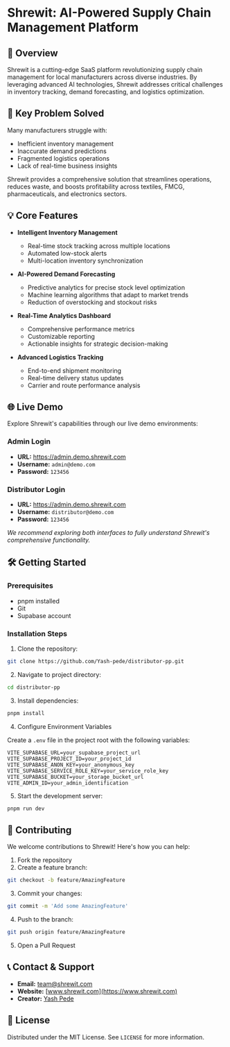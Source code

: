 # Shrewit: AI-Powered Supply Chain Management Platform

## 🚀 Overview

Shrewit is a cutting-edge SaaS platform revolutionizing supply chain management for local manufacturers across diverse industries. By leveraging advanced AI technologies, Shrewit addresses critical challenges in inventory tracking, demand forecasting, and logistics optimization.

## 🌟 Key Problem Solved

Many manufacturers struggle with:
- Inefficient inventory management
- Inaccurate demand predictions
- Fragmented logistics operations
- Lack of real-time business insights

Shrewit provides a comprehensive solution that streamlines operations, reduces waste, and boosts profitability across textiles, FMCG, pharmaceuticals, and electronics sectors.

## 💡 Core Features

- **Intelligent Inventory Management**
  - Real-time stock tracking across multiple locations
  - Automated low-stock alerts
  - Multi-location inventory synchronization

- **AI-Powered Demand Forecasting**
  - Predictive analytics for precise stock level optimization
  - Machine learning algorithms that adapt to market trends
  - Reduction of overstocking and stockout risks

- **Real-Time Analytics Dashboard**
  - Comprehensive performance metrics
  - Customizable reporting
  - Actionable insights for strategic decision-making

- **Advanced Logistics Tracking**
  - End-to-end shipment monitoring
  - Real-time delivery status updates
  - Carrier and route performance analysis

## 🌐 Live Demo

Explore Shrewit's capabilities through our live demo environments:

### Admin Login
- **URL:** https://admin.demo.shrewit.com
- **Username:** `admin@demo.com`
- **Password:** `123456`

### Distributor Login
- **URL:** https://admin.demo.shrewit.com
- **Username:** `distributor@demo.com`
- **Password:** `123456`

*We recommend exploring both interfaces to fully understand Shrewit's comprehensive functionality.*

## 🛠 Getting Started

### Prerequisites
- pnpm installed
- Git
- Supabase account

### Installation Steps

1. Clone the repository:
```bash
git clone https://github.com/Yash-pede/distributor-pp.git
```

2. Navigate to project directory:
```bash
cd distributor-pp
```

3. Install dependencies:
```bash
pnpm install
```

4. Configure Environment Variables

Create a `.env` file in the project root with the following variables:
```
VITE_SUPABASE_URL=your_supabase_project_url
VITE_SUPABASE_PROJECT_ID=your_project_id
VITE_SUPABASE_ANON_KEY=your_anonymous_key
VITE_SUPABASE_SERVICE_ROLE_KEY=your_service_role_key
VITE_SUPABASE_BUCKET=your_storage_bucket_url
VITE_ADMIN_ID=your_admin_identification
```

5. Start the development server:
```bash
pnpm run dev
```

## 🤝 Contributing

We welcome contributions to Shrewit! Here's how you can help:

1. Fork the repository
2. Create a feature branch:
```bash
git checkout -b feature/AmazingFeature
```
3. Commit your changes:
```bash
git commit -m 'Add some AmazingFeature'
```
4. Push to the branch:
```bash
git push origin feature/AmazingFeature
```
5. Open a Pull Request

## 📞 Contact & Support

- **Email:** team@shrewit.com
- **Website:** [www.shrewit.com](https://www.shrewit.com)
- **Creator:** [Yash Pede](https://yashpede.in)

## 📄 License

Distributed under the MIT License. See `LICENSE` for more information.
